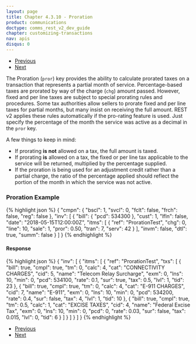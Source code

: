 ```yaml
---
layout: page
title: Chapter 4.3.10 - Proration
product: communications
doctype: comms_rest_v2_dev_guide
chapter: customizing-transactions
nav: apis
disqus: 0
---
```


<ul class="pager">
  <li class="previous"><a href="/communications/dev-guide_rest_v2/customizing-transactions/sample-transactions/private-line/"><i class="glyphicon glyphicon-chevron-left"></i>Previous</a></li>
  <li class="next"><a href="/communications/dev-guide_rest_v2/customizing-transactions/sample-transactions/transaction-information/">Next<i class="glyphicon glyphicon-chevron-right"></i></a></li>
</ul>

The Proration (<code>pror</code>) key provides the ability to calculate prorated taxes on a transaction that represents a partial month of service. Percentage-based taxes are prorated by way of the charge (<code>chg</code>) amount passed. However, fixed and per line taxes are subject to special prorating rules and procedures. Some tax authorities allow sellers to prorate fixed and per line taxes for partial months, but many insist on receiving the full amount. REST v2 applies these rules automatically if the pro-rating feature is used.  Just specify the percentage of the month the service was active as a decimal in the <code>pror</code> key.  

A few things to keep in mind:
<ul class="dev-guide-list">
    <li>If prorating <b>is not</b> allowed on a tax, the full amount is taxed.</li>
    <li>If prorating <b>is</b> allowed on a tax, the fixed or per line tax applicable to the service will be returned, multiplied by the percentage supplied.</li>
    <li>If the proration is being used for an adjustment credit rather than a partial charge, the ratio of the percentage applied should reflect the portion of the month in which the service was not active.</li>
</ul>

<h3>Proration Example</h3>
{% highlight json %}
{
  "cmpn": {
    "bscl": 1,
    "svcl": 0,
    "fclt": false,
    "frch": false,
    "reg": false
  },
  "inv": [
    {
      "bill": {
        "pcd": 534300
      },
      "cust": 1,
      "lfln": false,
      "date": "2018-05-15T12:00:00Z",
      "itms": [
        {
          "ref": "ProrationTest",
          "chg": 0,
          "line": 10,
          "sale": 1,
          "pror": 0.50,
          "tran": 7,
          "serv": 42
        }
      ],
      "invm": false,
      "dtl": true,
      "summ": false
    }
  ]
}
{% endhighlight %}

<h4>Response</h4>
{% highlight json %}
{
  "inv": [
    {
      "itms": [
        {
          "ref": "ProrationTest",
          "txs": [
            {
              "bill": true,
              "cmpl": true,
              "tm": 0,
              "calc": 4,
              "cat": "CONNECTIVITY CHARGES",
              "cid": 5,
              "name": "Telecom Relay Surcharge",
              "exm": 0,
              "lns": 10,
              "min": 0,
              "pcd": 534100,
              "rate": 0.1,
              "sur": true,
              "tax": 0.5,
              "lvl": 1,
              "tid": 23
            },
            {
              "bill": true,
              "cmpl": true,
              "tm": 0,
              "calc": 4,
              "cat": "E-911 CHARGES",
              "cid": 7,
              "name": "E-911",
              "exm": 0,
              "lns": 10,
              "min": 0,
              "pcd": 534200,
              "rate": 0.4,
              "sur": false,
              "tax": 4,
              "lvl": 1,
              "tid": 10
            },
            {
              "bill": true,
              "cmpl": true,
              "tm": 0.5,
              "calc": 1,
              "cat": "EXCISE TAXES",
              "cid": 4,
              "name": "Federal Excise Tax",
              "exm": 0,
              "lns": 10,
              "min": 0,
              "pcd": 0,
              "rate": 0.03,
              "sur": false,
              "tax": 0.015,
              "lvl": 0,
              "tid": 6
            }
          ]
        }
      ]
    }
  ]
}
{% endhighlight %}


<ul class="pager">
  <li class="previous"><a href="/communications/dev-guide_rest_v2/customizing-transactions/sample-transactions/private-line/"><i class="glyphicon glyphicon-chevron-left"></i>Previous</a></li>
  <li class="next"><a href="/communications/dev-guide_rest_v2/customizing-transactions/sample-transactions/transaction-information/">Next<i class="glyphicon glyphicon-chevron-right"></i></a></li>
</ul>